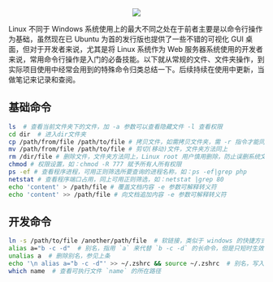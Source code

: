 <div style="text-align: center"><img src="/images/2.jpg"/></div>

Linux 不同于 Windows 系统使用上的最大不同之处在于前者主要是以命令行操作为基础，虽然现在已 Ubuntu 为首的发行版也提供了一些不错的可视化 GUI 桌面，但对于开发者来说，尤其是将 Linux 系统作为 Web 服务器系统使用的开发者来说，常用命令行操作是入门的必备技能。以下就从常规的文件、文件夹操作，到实际项目使用中经常会用到的特殊命令归类总结一下。后续持续在使用中更新，当做笔记来记录和查阅。

## 基础命令

```bash
ls  # 查看当前文件夹下的文件，加 -a 参数可以查看隐藏文件 -l 查看权限
cd dir  # 进入dir文件夹
cp /path/from/file /path/to/file # 拷贝文件，如需拷贝文件夹，需 -r 指令才能同时拷贝文件夹里面的内容
mv /path/from/file /path/to/file # 剪切(移动)文件，文件夹方法同上
rm /dir/file # 删除文件，文件夹方法同上，Linux root 用户慎用删除，防止误删系统文件，建议用 mv 移动到指定文件夹，定期删除该文件夹的内容
chmod # 权限设置，如：chmod -R 777 赋予所有人所有权限
ps -ef # 查看程序进程，可用正则筛选所要查询的进程名称，如：ps -ef|grep php
netstat # 查看程序端口占用，同上可用正则筛选，如：netstat |grep 80
echo 'content' > /path/file # 覆盖文档内容 -e 参数可解释转义符
echo 'content' >> /path/file # 向文档追加内容 -e 参数可解释转义符
```

## 开发命令

```bash
ln -s /path/to/file /another/path/file  # 软链接，类似于 windows 的快捷方式，常用于做全局命令，如将当前文件夹的 `file`，链接到 `/usr/bin/file` 下即可全局访问
alias a="b -c -d"  # 别名，指用 `a` 来代替 `b -c -d` 的长命令，但是只短时生效，注销重新登录后失效
unalias a  # 删除别名，参见上条
echo '\n alias a="b -c -d"' >> ~/.zshrc && source ~/.zshrc  # 别名，写入到系统的环境变量，可永久生效
which name  # 查看可执行文件 `name` 的所在路径
```